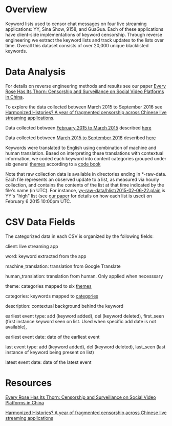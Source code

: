 
Overview
========

Keyword lists used to censor chat messages on four live streaming applications: YY, Sina Show, 9158, and GuaGua. 
Each of these applications have client-side implementations of keyword censorship. 
Through reverse engineering we extract the keyword lists and track updates to the lists over time.  Overall this dataset consists of over 20,000 unique blacklisted keywords.

Data Analysis 
========

For details on reverse engineering methods and results see our paper [Every Rose Has Its Thorn: Censorship and Surveillance on Social Video Platforms in China](https://www.usenix.org/conference/foci15/workshop-program/presentation/knockel).

To explore the data collected between March 2015 to September 2016 see 
[Harmonized Histories?
A year of fragmented censorship across Chinese live streaming applications](https://netalert.me/harmonized-histories.html).

Data collected between [February 2015 to March 2015](https://github.com/citizenlab/chat-censorship/blob/master/livestream/livestream_keywords_02_15_05_15.csv) described [here](https://www.usenix.org/system/files/conference/foci15/foci15-paper-knockel.pdf) 

Data collected between [March 2015 to September 2016](https://github.com/citizenlab/chat-censorship/blob/master/livestream/livestream_keywords_05_15_09_16.csv) described [here](https://netalert.me/harmonized-histories.html)

Keywords were translated to English using combination of machine and human translation.
Based on interpreting these translations with contextual information, we coded each keyword into content categories grouped under six general [themes](themes_keyword_censorship.csv) according to a [code book](categories_keyword_censorship.csv)

Note that raw collection data is available in directories ending in \*-raw-data.  Each file represents an observed update to a list, as measured via hourly collection, and contains the contents of the list at that time indicated by the file's name (in UTC).  For instance, [yy-raw-data/hlist/2015-02-06-22.plain](https://github.com/citizenlab/chat-censorship/blob/master/livestream/yy-raw-data/hlist/2015-02-06-22.plain) is YY's "high" list (see [our paper](https://www.usenix.org/system/files/conference/foci15/foci15-paper-knockel.pdf) for details on how each list is used) on February 6 2015 10:00pm UTC.

CSV Data Fields
========

The categorized data in each CSV is organized by the following fields:

client: live streaming app

word: keyword extracted from the app

machine_translation: translation from Google Translate

human_translation: translation from human. Only applied when necesssary 

theme: categories mapped to six [themes](themes_keyword_censorship.csv)

categories: keywords mapped to [categories](categories_keyword_censorship.csv)

description: contextual background behind the keyword

earliest event type: add (keyword added), del (keyword deleted), first_seen
(first instance keyword seen on list. Used when specific add date is not available),

earliest event date: date of the earliest event

last event type: add (keyword added), del (keyword deleted), last_seen (last instance of keyword being present on list)

latest event date: date of the latest event

Resources 
========
[Every Rose Has Its Thorn: Censorship and Surveillance on Social Video Platforms in China](https://www.usenix.org/system/files/conference/foci15/foci15-paper-knockel.pdf)

[Harmonized Histories?
A year of fragmented censorship across Chinese live streaming applications](https://netalert.me/harmonized-histories.html)

